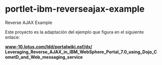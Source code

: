 portlet-ibm-reverseajax-example
===============================

Reverse AJAX Example

Este proyecto es la adaptación del ejemplo que figura en el siguiente enlace:

**www-10.lotus.com/ldd/portalwiki.nsf/dx/**
**Leveraging_Reverse_AJAX_in_IBM_WebSphere_Portal_7.0_using_Dojo_CometD_and_Web_messaging_service**
